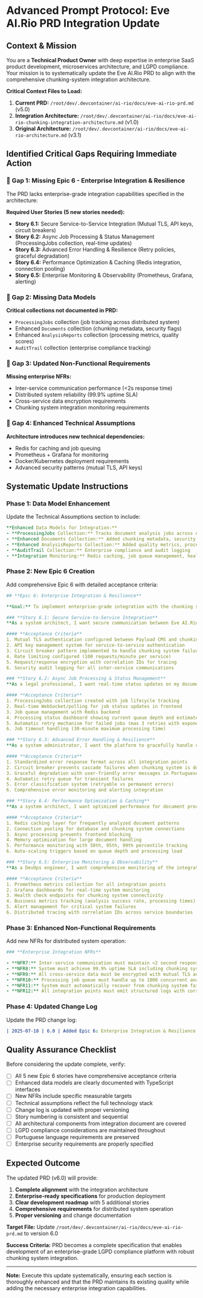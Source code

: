 # **Advanced Prompt Protocol: Eve AI.Rio PRD Integration Update**

## **Context & Mission**

You are a **Technical Product Owner** with deep expertise in enterprise SaaS product development, microservices architecture, and LGPD compliance. Your mission is to systematically update the Eve AI.Rio PRD to align with the comprehensive chunking-system integration architecture.

**Critical Context Files to Load:**
1. **Current PRD:** `/root/dev/.devcontainer/ai-rio/docs/eve-ai-rio-prd.md` (v5.0)
2. **Integration Architecture:** `/root/dev/.devcontainer/ai-rio/docs/eve-ai-rio-chunking-integration-architecture.md` (v1.0)
3. **Original Architecture:** `/root/dev/.devcontainer/ai-rio/docs/eve-ai-rio-architecture.md` (v3.1)

## **Identified Critical Gaps Requiring Immediate Action**

### **🚨 Gap 1: Missing Epic 6 - Enterprise Integration & Resilience**
The PRD lacks enterprise-grade integration capabilities specified in the architecture:

**Required User Stories (5 new stories needed):**
- **Story 6.1:** Secure Service-to-Service Integration (Mutual TLS, API keys, circuit breakers)
- **Story 6.2:** Async Job Processing & Status Management (ProcessingJobs collection, real-time updates)
- **Story 6.3:** Advanced Error Handling & Resilience (Retry policies, graceful degradation)
- **Story 6.4:** Performance Optimization & Caching (Redis integration, connection pooling)
- **Story 6.5:** Enterprise Monitoring & Observability (Prometheus, Grafana, alerting)

### **🚨 Gap 2: Missing Data Models**
**Critical collections not documented in PRD:**
- `ProcessingJobs` collection (job tracking across distributed system)
- Enhanced `Documents` collection (chunking metadata, security flags)
- Enhanced `AnalysisReports` collection (processing metrics, quality scores)
- `AuditTrail` collection (enterprise compliance tracking)

### **🚨 Gap 3: Updated Non-Functional Requirements**
**Missing enterprise NFRs:**
- Inter-service communication performance (<2s response time)
- Distributed system reliability (99.9% uptime SLA)
- Cross-service data encryption requirements
- Chunking system integration monitoring requirements

### **🚨 Gap 4: Enhanced Technical Assumptions**
**Architecture introduces new technical dependencies:**
- Redis for caching and job queuing
- Prometheus + Grafana for monitoring
- Docker/Kubernetes deployment requirements
- Advanced security patterns (mutual TLS, API keys)

## **Systematic Update Instructions**

### **Phase 1: Data Model Enhancement**
Update the Technical Assumptions section to include:

```yaml
**Enhanced Data Models for Integration:**
- **ProcessingJobs Collection:** Tracks document analysis jobs across distributed system
- **Enhanced Documents Collection:** Added chunking metadata, security validation, processing status
- **Enhanced AnalysisReports Collection:** Added quality metrics, processing time, chunking metadata
- **AuditTrail Collection:** Enterprise compliance and audit logging
- **Integration Monitoring:** Redis caching, job queue management, health checks
```

### **Phase 2: New Epic 6 Creation**
Add comprehensive Epic 6 with detailed acceptance criteria:

```yaml
## **Epic 6: Enterprise Integration & Resilience**

**Goal:** To implement enterprise-grade integration with the chunking system, ensuring secure communication, robust error handling, comprehensive monitoring, and production-ready performance optimization.

### **Story 6.1: Secure Service-to-Service Integration**
**As a system architect, I want secure communication between Eve AI.Rio and the chunking system, so that document processing is protected with enterprise-grade security.**

#### **Acceptance Criteria**
1. Mutual TLS authentication configured between Payload CMS and chunking system
2. API key management system for service-to-service authentication
3. Circuit breaker pattern implemented to handle chunking system failures
4. Rate limiting configured (100 requests/minute per service)
5. Request/response encryption with correlation IDs for tracing
6. Security audit logging for all inter-service communications

### **Story 6.2: Async Job Processing & Status Management**
**As a legal professional, I want real-time status updates on my document analysis, so that I know exactly when my report will be ready.**

#### **Acceptance Criteria**
1. ProcessingJobs collection created with job lifecycle tracking
2. Real-time WebSocket/polling for job status updates in frontend
3. Job queue management with Redis backend
4. Processing status dashboard showing current queue depth and estimated completion times
5. Automatic retry mechanism for failed jobs (max 3 retries with exponential backoff)
6. Job timeout handling (30-minute maximum processing time)

### **Story 6.3: Advanced Error Handling & Resilience**
**As a system administrator, I want the platform to gracefully handle chunking system failures, so that users have a consistent experience even when components are down.**

#### **Acceptance Criteria**
1. Standardized error response format across all integration points
2. Circuit breaker prevents cascade failures when chunking system is down
3. Graceful degradation with user-friendly error messages in Portuguese
4. Automatic retry queue for transient failures
5. Error classification system (retryable vs permanent errors)
6. Comprehensive error monitoring and alerting integration

### **Story 6.4: Performance Optimization & Caching**
**As a system architect, I want optimized performance for document processing, so that we meet our <90 second SLA for analysis completion.**

#### **Acceptance Criteria**
1. Redis caching layer for frequently analyzed document patterns
2. Connection pooling for database and chunking system connections
3. Async processing prevents frontend blocking
4. Memory optimization for large document handling
5. Performance monitoring with 50th, 95th, 99th percentile tracking
6. Auto-scaling triggers based on queue depth and processing load

### **Story 6.5: Enterprise Monitoring & Observability**
**As a DevOps engineer, I want comprehensive monitoring of the integrated system, so that I can proactively identify and resolve issues before they impact users.**

#### **Acceptance Criteria**
1. Prometheus metrics collection for all integration points
2. Grafana dashboards for real-time system monitoring
3. Health check endpoints for chunking system connectivity
4. Business metrics tracking (analysis success rate, processing times)
5. Alert management for critical system failures
6. Distributed tracing with correlation IDs across service boundaries
```

### **Phase 3: Enhanced Non-Functional Requirements**
Add new NFRs for distributed system operation:

```yaml
### **Enterprise Integration NFRs**

- **NFR7:** Inter-service communication must maintain <2 second response time for job submission
- **NFR8:** System must achieve 99.9% uptime SLA including chunking system integration
- **NFR9:** All cross-service data must be encrypted with mutual TLS authentication
- **NFR10:** Processing job queue must handle up to 1000 concurrent analysis requests
- **NFR11:** System must automatically recover from chunking system failures within 5 minutes
- **NFR12:** All integration points must emit structured logs with correlation IDs for debugging
```

### **Phase 4: Updated Change Log**
Update the PRD change log:

```yaml
| 2025-07-18 | 6.0 | Added Epic 6: Enterprise Integration & Resilience with 5 user stories for chunking system integration. Enhanced data models, NFRs, and technical assumptions to support enterprise-grade distributed system architecture. | Sarah, Product Owner |
```

## **Quality Assurance Checklist**

Before considering the update complete, verify:

- [ ] All 5 new Epic 6 stories have comprehensive acceptance criteria
- [ ] Enhanced data models are clearly documented with TypeScript interfaces
- [ ] New NFRs include specific measurable targets
- [ ] Technical assumptions reflect the full technology stack
- [ ] Change log is updated with proper versioning
- [ ] Story numbering is consistent and sequential
- [ ] All architectural components from integration document are covered
- [ ] LGPD compliance considerations are maintained throughout
- [ ] Portuguese language requirements are preserved
- [ ] Enterprise security requirements are properly specified

## **Expected Outcome**

The updated PRD (v6.0) will provide:
1. **Complete alignment** with the integration architecture
2. **Enterprise-ready specifications** for production deployment
3. **Clear development roadmap** with 5 additional stories
4. **Comprehensive requirements** for distributed system operation
5. **Proper versioning** and change documentation

**Target File:** Update `/root/dev/.devcontainer/ai-rio/docs/eve-ai-rio-prd.md` to version 6.0

**Success Criteria:** PRD becomes a complete specification that enables development of an enterprise-grade LGPD compliance platform with robust chunking system integration.

---

**Note:** Execute this update systematically, ensuring each section is thoroughly enhanced and that the PRD maintains its existing quality while adding the necessary enterprise integration capabilities.